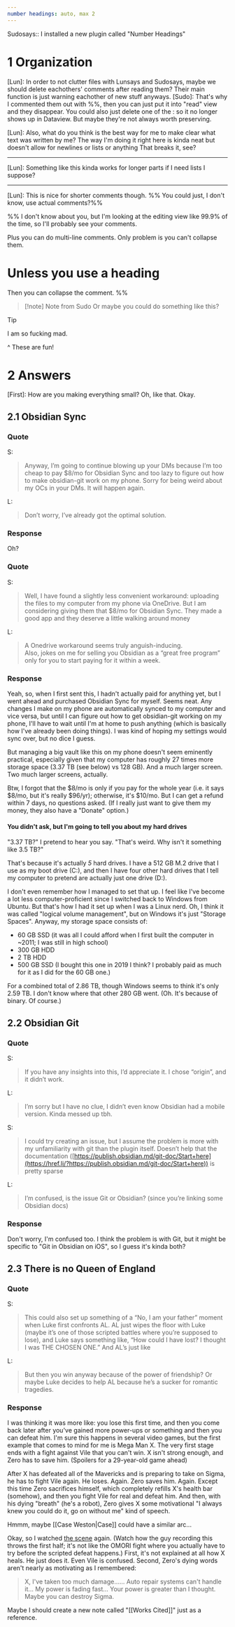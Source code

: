 ```yaml
---
number headings: auto, max 2
---
```

Sudosays:: I installed a new plugin called "Number Headings"

# 1 Organization
[Lun]: In order to not clutter files with Lunsays and Sudosays, maybe we should delete eachothers' comments after reading them? Their main function is just warning eachother of new stuff anyways. 
[Sudo]: That's why I commented them out with \%\%, then you can just put it into "read" view and they disappear. You could also just delete one of the : so it no longer shows up in Dataview. But maybe they're not always worth preserving.

[Lun]: Also, what do you think is the best way for me to make clear what text was written by me? The way I'm doing it right here is kinda neat but doesn't allow for newlines or lists or anything
That breaks it, see?

---
[Lun]:
Something like this kinda works for longer parts if I need lists I suppose?

---

[Lun]: This is nice for shorter comments though. %% You could just, I don't know, use actual comments?%%

%%
I don't know about you, but I'm looking at the editing view like 99.9% of the time, so I'll probably see your comments.

Plus you can do multi-line comments. Only problem is you can't collapse them.

# Unless you use a heading
Then you can collapse the comment.
%%

>[!note] Note from Sudo
>Or maybe you could do something like this?

>[!tip]
>I am so fucking mad.

\^ These are fun!

# 2 Answers
[First]: How are you making everything small? Oh, like that. Okay.

## 2.1 Obsidian Sync
### Quote
S:
>Anyway, I’m going to continue blowing up your DMs because I’m too cheap to pay $8/mo for Obsidian Sync and too lazy to figure out how to make obsidian-git work on my phone. Sorry for being weird about my OCs in your DMs. It will happen again.

L:
> Don’t worry, I’ve already got the optimal solution.

### Response
Oh?

### Quote
S:
>Well, I have found a slightly less convenient workaround: uploading the files to my computer from my phone via OneDrive. But I am considering giving them that $8/mo for Obsidian Sync. They made a good app and they deserve a little walking around money

L:
>A Onedrive workaround seems truly anguish-inducing.  
>Also, jokes on me for selling you Obsidian as a “great free program” only for you to start paying for it within a week.

### Response
Yeah, so, when I first sent this, I hadn't actually paid for anything yet, but I went ahead and purchased Obsidian Sync for myself. Seems neat. Any changes I make on my phone are automatically synced to my computer and vice versa, but until I can figure out how to get obsidian-git working on my phone, I'll have to wait until I'm at home to push anything (which is basically how I've already been doing things). I was kind of hoping my settings would sync over, but no dice I guess.

But managing a big vault like this on my phone doesn't seem eminently practical, especially given that my computer has roughly 27 times more storage space (3.37 TB (see below) vs 128 GB). And a much larger screen. Two much larger screens, actually.

Btw, I forgot that the $8/mo is only if you pay for the whole year (i.e. it says $8/mo, but it's really $96/yr); otherwise, it's $10/mo. But I can get a refund within 7 days, no questions asked. (If I really just want to give them my money, they also have a "Donate" option.)

#### You didn't ask, but I'm going to tell you about my hard drives
"3.37 TB?" I pretend to hear you say. "That's weird. Why isn't it something like 3.5 TB?"

That's because it's actually *5* hard drives. I have a 512 GB M.2 drive that I use as my boot drive (C:), and then I have four other hard drives that I tell my computer to pretend are actually just one drive (D:).

I don't even remember how I managed to set that up. I feel like I've become a lot less computer-proficient since I switched back to Windows from Ubuntu. But that's how I had it set up when I was a Linux nerd. Oh, I think it was called "logical volume management", but on Windows it's just "Storage Spaces". Anyway, my storage space consists of:

- 60 GB SSD (it was all I could afford when I first built the computer in ~2011; I was still in high school)
- 300 GB HDD
- 2 TB HDD
- 500 GB SSD (I bought this one in 2019 I think? I probably paid as much for it as I did for the 60 GB one.)

For a combined total of 2.86 TB, though Windows seems to think it's only 2.59 TB. I don't know where that other 280 GB went. (Oh. It's because of binary. Of course.)

## 2.2 Obsidian Git
### Quote
S:
>If you have any insights into this, I’d appreciate it. I chose “origin”, and it didn’t work.

L:
> I’m sorry but I have no clue, I didn’t even know Obsidian had a mobile version. Kinda messed up tbh.

S:
>I could try creating an issue, but I assume the problem is more with my unfamiliarity with git than the plugin itself. Doesn’t help that the documentation ([https://publish.obsidian.md/git-doc/Start+here](https://href.li/?https://publish.obsidian.md/git-doc/Start+here)) is pretty sparse

L:
> I’m confused, is the issue Git or Obsidian? (since you’re linking some Obsidian docs)

### Response
Don't worry, I'm confused too. I think the problem is with Git, but it might be specific to "Git in Obsidian on iOS", so I guess it's kinda both?

## 2.3 There is no Queen of England
### Quote
S:
>This could also set up something of a “No, I am your father” moment when Luke first confronts AL. AL just wipes the floor with Luke (maybe it’s one of those scripted battles where you’re supposed to lose), and Luke says something like, “How could I have lost? I thought I was THE CHOSEN ONE.” And AL’s just like

L:
> But then you win anyway because of the power of friendship? Or maybe Luke decides to help AL because he’s a sucker for romantic tragedies.

### Response
I was thinking it was more like: you lose this first time, and then you come back later after you've gained more power-ups or something and then you can defeat him. I'm sure this happens in several video games, but the first example that comes to mind for me is Mega Man X. The very first stage ends with a fight against Vile that you can't win. X isn't strong enough, and Zero has to save him. (Spoilers for a 29-year-old game ahead)

After X has defeated all of the Mavericks and is preparing to take on Sigma, he has to fight Vile again. He loses. Again. Zero saves him. Again. Except this time Zero sacrifices himself, which completely refills X's health bar (somehow), and then you fight Vile for real and defeat him. And then, with his dying "breath" (he's a robot), Zero gives X some motivational "I always knew you could do it, go on without me" kind of speech.

Hmmm, maybe [[Case Weston|Case]] could have a similar arc...

Okay, so I watched [the scene](https://www.youtube.com/watch?v=t4NQsVWsf08) again. (Watch how the guy recording this throws the first half; it's not like the OMORI fight where you actually have to try before the scripted defeat happens.) First, it's not explained at all how X heals. He just does it. Even Vile is confused. Second, Zero's dying words aren't nearly as motivating as I remembered:

>X, I've taken too much damage......
>Auto repair systems can't handle it...
>My power is fading fast...
>Your power is greater than I thought.
>Maybe you can destroy Sigma.

Maybe I should create a new note called "[[Works Cited]]" just as a reference.